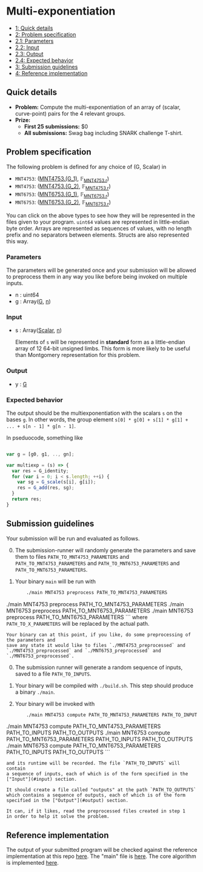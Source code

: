# Multi-exponentiation

<div class="table-of-contents">
<ul>
<li>
<a href="#quick-details">1: Quick details</a>
</li>
<li>
<a href="#problem-specification">2: Problem specification</a>
</li>
<li>
<a href="#parameters">2.1: Parameters</a>
</li>
<li>
<a href="#input">2.2: Input</a>
</li>
<li>
<a href="#output">2.3: Output</a>
</li>
<li>
<a href="#expected-behavior">2.4: Expected behavior</a>
</li>
<li>
<a href="#submission-guidelines">3: Submission guidelines</a>
</li>
<li>
<a href="#reference-implementation">4: Reference implementation</a>
</li>
</ul>
</div>

## Quick details

- **Problem:** Compute the multi-exponentiation of an array of (scalar, curve-point) pairs for the 4 relevant groups.
- **Prize:**
    - **First 25 submissions:** $0
    - **All submissions:** Swag bag including SNARK challenge T-shirt.

## Problem specification

The following problem is defined for any choice of (<a name="Rw==">G</a>, <a name="U2NhbGFy">Scalar</a>)
in

- `MNT4753`: (<a href="/snark-challenge/MNT4753.html#XChHXzFcKQ==">MNT4753.\(G_1\)</a>, <span>&#x1D53D;<sub><a href="/snark-challenge/MNT4753.html#cg==">MNT4753.r</a></sub></span>)
- `MNT4753`: (<a href="/snark-challenge/MNT4753.html#XChHXzJcKQ==">MNT4753.\(G_2\)</a>, <span>&#x1D53D;<sub><a href="/snark-challenge/MNT4753.html#cg==">MNT4753.r</a></sub></span>)
- `MNT6753`: (<a href="/snark-challenge/MNT6753.html#XChHXzFcKQ==">MNT6753.\(G_1\)</a>, <span>&#x1D53D;<sub><a href="/snark-challenge/MNT6753.html#cg==">MNT6753.r</a></sub></span>)
- `MNT6753`: (<a href="/snark-challenge/MNT6753.html#XChHXzJcKQ==">MNT6753.\(G_2\)</a>, <span>&#x1D53D;<sub><a href="/snark-challenge/MNT6753.html#cg==">MNT6753.r</a></sub></span>)

You can click on the above types to see how they will be
represented in the files given to your program. `uint64`
values are represented in little-endian byte order. Arrays
are represented as sequences of values, with no length
prefix and no separators between elements. Structs are also
represented this way.

### Parameters

The parameters will be generated once and your submission will be allowed to preprocess them in any way you like before being invoked on multiple inputs.

- n : <span>uint64</span>
- g : <span>Array(<a href="#Rw==">G</a>, <a href="#bg==">n</a>)</span>

### Input

- s : <span>Array(<a href="#U2NhbGFy">Scalar</a>, <a href="#bg==">n</a>)</span>
    <p>Elements of <code>s</code> will be represented in <strong>standard</strong> form as a little-endian array of 12 64-bit unsigned limbs. This form is more likely to be useful than Montgomery representation for this problem.</p>

### Output

- y : <a href="#Rw==">G</a>

### Expected behavior

The output should be the multiexponentiation with the scalars `s`
on the bases `g`. In other words, the group element
`s[0] * g[0] + s[1] * g[1] + ... + s[n - 1] * g[n - 1]`.


In pseduocode, something like
```javascript

var g = [g0, g1, .., gn];

var multiexp = (s) => {
  var res = G_identity;
  for (var i = 0; i < s.length; ++i) {
    var sg = G_scale(s[i], g[i]);
    res = G_add(res, sg);
  }
  return res;
}
```



## Submission guidelines

Your submission will be run and evaluated as follows.


0. The submission-runner will randomly generate the parameters and save them to
    files `PATH_TO_MNT4753_PARAMETERS` and `PATH_TO_MNT4753_PARAMETERS` and `PATH_TO_MNT6753_PARAMETERS` and `PATH_TO_MNT6753_PARAMETERS`.
0. Your binary `main` will be run with 

    ```bash
        ./main MNT4753 preprocess PATH_TO_MNT4753_PARAMETERS
./main MNT4753 preprocess PATH_TO_MNT4753_PARAMETERS
./main MNT6753 preprocess PATH_TO_MNT6753_PARAMETERS
./main MNT6753 preprocess PATH_TO_MNT6753_PARAMETERS
    ```
    where `PATH_TO_X_PARAMETERS` will be replaced by the actual path.

    Your binary can at this point, if you like, do some preprocessing of the parameters and
    save any state it would like to files `./MNT4753_preprocessed` and `./MNT4753_preprocessed` and `./MNT6753_preprocessed` and `./MNT6753_preprocessed`.
0. The submission runner will generate a random sequence of inputs, saved to a file
   `PATH_TO_INPUTS`.

1. Your binary will be compiled with `./build.sh`. This step should produce a binary `./main`.

3. Your binary will be invoked with

    ```bash
        ./main MNT4753 compute PATH_TO_MNT4753_PARAMETERS PATH_TO_INPUTS PATH_TO_OUTPUTS
./main MNT4753 compute PATH_TO_MNT4753_PARAMETERS PATH_TO_INPUTS PATH_TO_OUTPUTS
./main MNT6753 compute PATH_TO_MNT6753_PARAMETERS PATH_TO_INPUTS PATH_TO_OUTPUTS
./main MNT6753 compute PATH_TO_MNT6753_PARAMETERS PATH_TO_INPUTS PATH_TO_OUTPUTS
    ```

    and its runtime will be recorded. The file `PATH_TO_INPUTS` will contain
    a sequence of inputs, each of which is of the form specified in the
    ["Input"](#input) section. 

    It should create a file called "outputs" at the path `PATH_TO_OUTPUTS`
    which contains a sequence of outputs, each of which is of the form
    specified in the ["Output"](#output) section.

    It can, if it likes, read the preprocessed files created in step 1
    in order to help it solve the problem.
    

## Reference implementation

The output of your submitted program will be checked against 
the reference implementation at this repo [here]().
The "main" file is [here]().
The core algorithm is implemented [here]().
